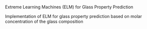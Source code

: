 Extreme Learning Machines (ELM) for Glass Property Prediction

Implementation of ELM for glass property prediction based on molar concentration of the glass composition
